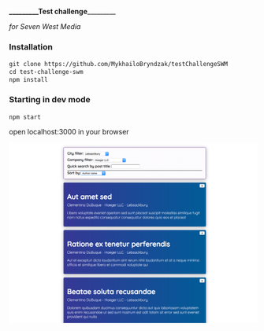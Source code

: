 **_________**Test challenge****_________ 

_for Seven West Media_

### Installation
```
git clone https://github.com/MykhailoBryndzak/testChallengeSWM
cd test-challenge-swm
npm install
```

### Starting in dev mode
```
npm start
```
open localhost:3000 in your browser


![result](https://github.com/MykhailoBryndzak/testChallengeSWM/blob/master/resList.png)
